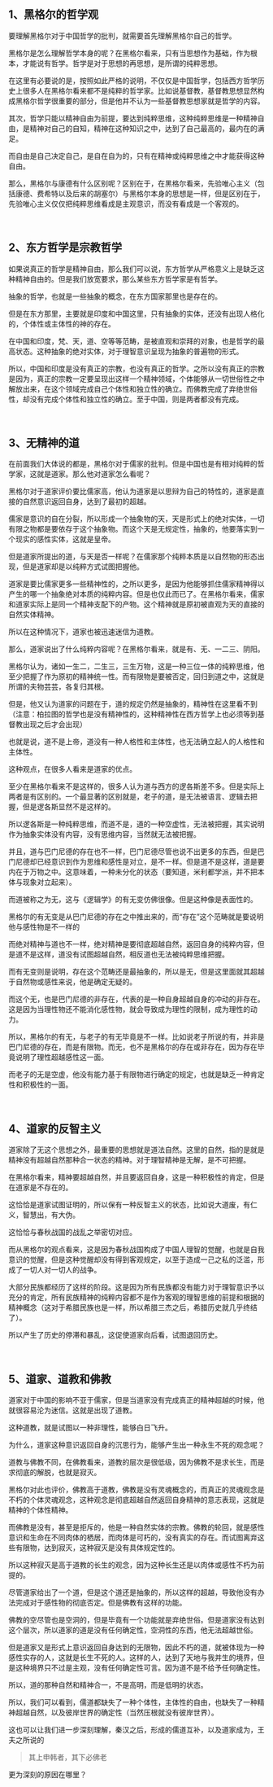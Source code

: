 <h2>1、黑格尔的哲学观</h2><p data-pid="SgPUSB6x">要理解黑格尔对于中国哲学的批判，就需要首先理解黑格尔自己的哲学。</p><p data-pid="LG7SgAIt">黑格尔是怎么理解哲学本身的呢？在黑格尔看来，只有当思想作为基础，作为根本，才能说有哲学。哲学是对于思想的再思想，是所谓的纯粹思想。</p><p data-pid="mJBZTeOs">在这里有必要说的是，按照如此严格的说明，不仅仅是中国哲学，包括西方哲学历史上很多人在黑格尔看来都不是纯粹的哲学家。比如说基督教，基督教思想显然构成黑格尔哲学很重要的部分，但是他并不认为一些基督教思想家就是哲学的内容。</p><p data-pid="MWayW4nM">其次，哲学只能以精神自由为前提，要达到纯粹思维，这种纯粹思维是一种精神自由，是精神对自己的自知，精神在这种知识之中，达到了自己最高的，最内在的满足。</p><p data-pid="vNYz7KOy">而自由是自己决定自己，是自在自为的，只有在精神或纯粹思维之中才能获得这种自由。</p><p data-pid="b0EMWqgK">那么，黑格尔与康德有什么区别呢？区别在于，在黑格尔看来，先验唯心主义（包括康德、费希特以及后来的胡塞尔）与黑格尔本身的思想是一样，但是区别在于，先验唯心主义仅仅把纯粹思维看成是主观意识，而没有看成是一个客观的。</p><p><br></p><h2>2、东方哲学是宗教哲学</h2><p data-pid="6i4mL4wg">如果说真正的哲学是精神自由，那么我们可以说，东方哲学从严格意义上是缺乏这种精神自由的。但是我们放宽要求，那么某些东方哲学家是有哲学。</p><p data-pid="QskP7E0l">抽象的哲学，也就是一些抽象的概念，在东方国家那里也是存在的。</p><p data-pid="3eqb_cwk">但是在东方那里，主要就是印度和中国这里，只有抽象的实体，还没有出现人格化的，个体性或主体性的神的存在。</p><p data-pid="YoK6462G">在中国和印度，梵、天，道、空等等范畴，是被直观和崇拜的对象，也是哲学的最高状态。这种抽象的绝对实体，对于理智意识呈现为抽象的普遍物的形式。</p><p data-pid="QKVeHWUw">所以，中国和印度是没有真正的宗教，也没有真正的哲学。之所以没有真正的宗教是因为，真正的宗教一定要呈现出这样一个精神领域，个体能够从一切世俗性之中解放出来，在这个领域完成自己个体性和独立性的确立。而佛教完成了弃绝世俗性，却没有完成个体性和独立性的确立。至于中国，则是两者都没有完成。</p><p><br></p><h2>3、无精神的道</h2><p data-pid="KgAqDQXf">在前面我们大体说的都是，黑格尔对于儒家的批判。但是中国也是有相对纯粹的哲学家，这就是道家。那么他对道家怎么看呢？</p><p data-pid="x_-49oH0">黑格尔对于道家评价要比儒家高，他认为道家是以思辩为自己的特性的，道家是直接的自然意识返回自身，达到了最初的超越。</p><p data-pid="b9N1VU9l">儒家是意识的自在分裂，所以形成一个抽象物的天，天是形式上的绝对实体，一切有限之物都是要依存于这个抽象物。而这个天是无规定性，抽象的，他要落实到一个现实的感性实体，这就是皇帝。</p><p data-pid="Px2pSM8I">但是道家所提出的道，与天是否一样呢？在儒家那个纯粹本质是以自然物的形态出现，但是道家却是以纯粹方式试图把握他。</p><p data-pid="lg0RzfQk">道家是要比儒家更多一些精神性的，之所以更多，是因为他能够抓住儒家精神得以产生的哪一个抽象绝对本质的纯粹内容。但是也仅此而已了。在黑格尔看来，儒家和道家实际上是同一个精神支配下的产物。这个精神就是原初被直观为天的直接的自然实体精神。</p><p data-pid="wNqGNlQT">所以在这种情况下，道家也被迅速迷信为道教。</p><p data-pid="-B1hrl7l">那么，道家说出了什么纯粹内容呢？在黑格尔看来，就是有、无、一二三、阴阳。</p><p data-pid="ptw9qcy6">黑格尔认为，诸如一生二，二生三，三生万物，这是一种三位一体的纯粹思维，他至少把握了作为原初的精神统一性。而有限物是要被否定，回归到道之中，这就是所谓的夫物芸芸，各复归其根。</p><p data-pid="gtp_wuiW">但是，他又认为道家的问题在于，道的规定仍然是抽象的，精神性在这里看不到（注意：柏拉图的哲学也是没有精神性的，这种精神性在西方哲学上也必须等到基督教出现之后才会出现）</p><p data-pid="DIab0x1i">也就是说，道不是上帝，道没有一种人格性和主体性，也无法确立起人的人格性和主体性。</p><p data-pid="Rx6gNksK">这种观点，在很多人看来是道家的优点。</p><p data-pid="WkKyvIgl">至少在黑格尔看来不是这样的，很多人认为道与西方的逻各斯差不多。但是实际上两者是有区别的。一个最显著的区别就是，老子的道，是无法被语言、逻辑去把握，但是逻各斯显然不是这样的。</p><p data-pid="u798zdKR">所以逻各斯是一种纯粹思维，而道不是，道的一种空虚性，无法被把握，其实说明作为抽象实体没有内容，没有思维内容，当然就无法被把握。</p><p data-pid="-Tj_pbPj">并且，道与巴门尼德的存在也不一样，巴门尼德尽管也说不出更多的东西，但是巴门尼德却已经意识到作为思维和感性是对立，是不一样。但是道不是这样，道是要内在于万物之中。这意味着，一种未分化的状态（要知道，米利都学派，并不把本体与现象对立起来）。</p><p data-pid="u0NbzY7W">而道被称之为无，这与《逻辑学》的有无变仿佛很像。但是这种像是表面性的。</p><p data-pid="FdjVotTy">黑格尔的有无变是从巴门尼德的存在之中推出来的，而“存在”这个范畴就是要说明他与感性物是不一样的</p><p data-pid="7mSr_Z2F">而绝对精神与道也不一样，绝对精神是要彻底超越自然，返回自身的纯粹内容，但是道不是这样，道没有试图超越自然，相反道也无法被纯粹思维把握。</p><p data-pid="b1i59nbv">而有无变则是说明，存在这个范畴还是最抽象的，所以是无，但是这里面就其超越于自然物或感性来说，他是确定无疑的。</p><p data-pid="nDHJmcs_">而这个无，也是巴门尼德的非存在，代表的是一种自身超越自身的冲动的非存在。这是因为当理性物还不能消化感性物，就会导致成为理性的限制，成为理性的动力。</p><p data-pid="FqXDmmCY">所以，黑格尔的有无，与老子的有无毕竟是不一样。比如说老子所说的有，并非是巴门尼德的存在，而是有限物。而无，也不是黑格尔的存在或非存在，因为存在毕竟说明了理性超越感性这一面。</p><p data-pid="Uflaneuh">而老子的无是空虚，他没有能力基于有限物进行确定的规定，也就是缺乏一种肯定性和积极性的一面。</p><p><br></p><h2>4、道家的反智主义</h2><p data-pid="lLW9BUtU">道家除了无这个思想之外，最重要的思想就是道法自然。这里的自然，指的是就是精神没有超越自然那种合一状态的精神。对于理智精神是无解，是不可把握。</p><p data-pid="qfkMXtKs">在黑格尔看来，精神要超越自然，并且要返回自身，这是一种积极性的肯定，但是在道家是不存在的。</p><p data-pid="DQlMeI3v">这恰恰是道家试图证明的，所以保有一种反智主义的状态，比如说大道废，有仁义，智慧出，有大伪。</p><p data-pid="V08etzRN">这恰恰与春秋战国的战乱之举密切对应。</p><p data-pid="XXorHq6B">而从黑格尔的观点看来，这是因为春秋战国构成了中国人理智的觉醒，也就是自我意识的觉醒，但是这种觉醒却没有得到客观规定，以至于造成一己之私的泛滥，形成了一切人对一切人的战争。</p><p data-pid="qupZyrDY">大部分民族都经历了这样的阶段。这是因为所有民族都没有能力对于理智意识予以充分的肯定，所有民族精神的纯粹内容都不是作为客观的理智思维的前提和根据的精神概念（这对于希腊民族也是一样，所以希腊三杰之后，希腊历史就几乎终结了）。</p><p data-pid="ek-PYKzC">所以产生了历史的停滞和暴乱，这促使道家向后看，试图退回历史。</p><p><br></p><h2>5、道家、道教和佛教</h2><p data-pid="rnAo4dp5">道家对于中国的影响不亚于儒家，但是当道家没有完成真正的精神超越的时候，他就很容易沦为迷信。这就是出现了道教。</p><p data-pid="-Sfa28AJ">这种道教，就是试图以一种非理性，能够白日飞升。</p><p data-pid="HPLoAAXK">为什么，道家这种意识返回自身的沉思行为，能够产生出一种永生不死的观念呢？</p><p data-pid="J4Qtr3bz">道教与佛教不同，在佛教看来，道教的层次是很低级，因为佛教不是求长生，而是求彻底的解脱，也就是寂灭。</p><p data-pid="UbW8Y5oy">黑格尔对此也评价，佛教高于道教，佛教是没有灵魂概念的，而真正的灵魂观念是不朽的个体灵魂观念，这种观念是彻底超越自然返回自身精神的意志表现，这就是精神的个体性精神。</p><p data-pid="ZgImMoYn">而佛教是没有，甚至是拒斥的，他是一种自然实体的宗教。佛教的轮回，就是感性意识和生命在不同肉体的栖居，而肉体是可朽的，没有真实的存在。而试图离弃这些有限物，达到寂灭，这种寂灭是没有具体规定性的。</p><p data-pid="CKNOuLEZ">所以这种寂灭是高于道教的长生的观念，因为这种长生还是以肉体或感性不朽为前提的。</p><p data-pid="bHvLFnwN">尽管道家给出了一个道，但是这个道还是抽象的，所以这样的超越，导致他没有办法完成对于感性物的彻底否定。但是佛教有这样的功能。</p><p data-pid="R8kSuOwT">佛教的空尽管也是空洞的，但是毕竟有一个功能就是弃绝世俗。但是道家没有达到这个层次，所以道家的道是没有任何确定性，空洞性的东西，他无法超越世俗。</p><p data-pid="1OCVFp1T">但是道家又是形式上意识返回自身达到的无限物，因此不朽的道，就被体现为一种感性实存的人，这就是长生不死的人。这样的人，达到了天地与我并生的境界，但是这种境界只不过是主观，没有任何确定性可言。因为道不是不给予任何确定性。</p><p data-pid="X-pdIZ-e">所以，道的那种自然和精神合一，不是高明，而是低明的状态。</p><p data-pid="sO8K5k92">所以，我们可以看到，儒道都缺失了一种个体性，主体性的自由，也缺失了一种精神超越自然，以及彼岸世界的确定性（当然压根就没有彼岸世界）。</p><p data-pid="F5LZ05Lp">这也可以让我们进一步深刻理解，秦汉之后，形成的儒道互补，以及道家成为，王夫之所说的</p><blockquote data-pid="M_RDeVEo">其上申韩者，其下必佛老</blockquote><p data-pid="fwW5aiZS">更为深刻的原因在哪里？</p><p></p><p></p>